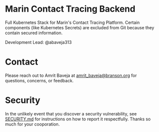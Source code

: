 # Marin Contact Tracing Backend
Full Kubernetes Stack for Marin's Contact Tracing Platform. Certain components (like Kubernetes Secrets) are excluded from Git because
they contain secured information. 

Development Lead: @abaveja313

# Contact
Please reach out to Amrit Baveja at [amrit_baveja@branson.org](mailto:amrit_baveja@branson.org) for questions, concerns, or feedback.

# Security
In the unlikely event that you discover a security vulnerability, see [SECURITY.md](SECURITY.md) for instructions on how to report it respectfully. Thanks so much for your cooporation.
